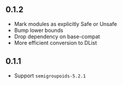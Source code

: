 0.1.2
-----

- Mark modules as explicitly Safe or Unsafe
- Bump lower bounds
- Drop dependency on base-compat
- More efficient conversion to DList

0.1.1
-----

- Support `semigroupoids-5.2.1`
